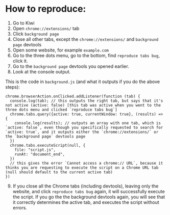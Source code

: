 # How to reproduce:

1. Go to Kiwi
2. Open `chrome://extensions/` tab
3. Click `background page` 
4. Close all other tabs, except the `chrome://extensions/` and `background page` devtools
5. Open some website, for example `example.com`
6. Go to the three dots menu, go to the bottom, find `reproduce tabs bug`, click it.
7. Go to the `background page` devtools you opened earlier. 
8. Look at the console output. 

This is the code in `background.js` (and what it outputs if you do the above steps):
```
chrome.browserAction.onClicked.addListener(function (tab) {
  console.log(tab); // this outputs the right tab, but says that it's not active (active: false) [this tab was active when you went to the three dots menu and clicked `reproduce tabs bug`]
  chrome.tabs.query({active: true, currentWindow: true}, (results) => {
    console.log(results); // outputs an array with one tab, which is `active: false`, even though you specifically requested to search for `active: true`, and it outputs either the `chrome://extensions/` or the `background page` devtools page
  })
  chrome.tabs.executeScript(null, {
    file: "script.js",
    runAt: "document_end",
  })
  // this gives the error `Cannot access a chrome:// URL`, because it thinks you are requesting to execute the script on a Chrome URL tab (null should default to the current active tab)
})
```

9. If you close all the Chrome tabs (including devtools), leaving only the website, and click `reproduce tabs bug` again, it will successfully execute the script. If you go the the background devtools again, you will see that it correctly determines the active tab, and executes the script without errors.
